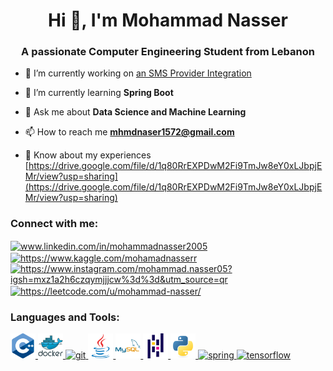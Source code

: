 <h1 align="center">Hi 👋, I'm Mohammad Nasser</h1>
<h3 align="center">A passionate Computer Engineering Student from Lebanon</h3>

- 🔭 I’m currently working on [an SMS Provider Integration](https://github.com/MohamadNasser1572/NasserProvider)

- 🌱 I’m currently learning **Spring Boot**

- 💬 Ask me about **Data Science and Machine Learning**

- 📫 How to reach me **mhmdnaser1572@gmail.com**

- 📄 Know about my experiences [https://drive.google.com/file/d/1q80RrEXPDwM2Fi9TmJw8eY0xLJbpjEMr/view?usp=sharing](https://drive.google.com/file/d/1q80RrEXPDwM2Fi9TmJw8eY0xLJbpjEMr/view?usp=sharing)

<h3 align="left">Connect with me:</h3>
<p align="left">
<a href="https://linkedin.com/in/www.linkedin.com/in/mohammadnasser2005" target="blank"><img align="center" src="https://raw.githubusercontent.com/rahuldkjain/github-profile-readme-generator/master/src/images/icons/Social/linked-in-alt.svg" alt="www.linkedin.com/in/mohammadnasser2005" height="30" width="40" /></a>
<a href="https://kaggle.com/https://www.kaggle.com/mohamadnasserr" target="blank"><img align="center" src="https://raw.githubusercontent.com/rahuldkjain/github-profile-readme-generator/master/src/images/icons/Social/kaggle.svg" alt="https://www.kaggle.com/mohamadnasserr" height="30" width="40" /></a>
<a href="https://instagram.com/https://www.instagram.com/mohammad.nasser05?igsh=mxz1a2h6czqymjjjcw%3d%3d&utm_source=qr" target="blank"><img align="center" src="https://raw.githubusercontent.com/rahuldkjain/github-profile-readme-generator/master/src/images/icons/Social/instagram.svg" alt="https://www.instagram.com/mohammad.nasser05?igsh=mxz1a2h6czqymjjjcw%3d%3d&utm_source=qr" height="30" width="40" /></a>
<a href="https://www.leetcode.com/https://leetcode.com/u/mohammad-nasser/" target="blank"><img align="center" src="https://raw.githubusercontent.com/rahuldkjain/github-profile-readme-generator/master/src/images/icons/Social/leet-code.svg" alt="https://leetcode.com/u/mohammad-nasser/" height="30" width="40" /></a>
</p>

<h3 align="left">Languages and Tools:</h3>
<p align="left"> <a href="https://www.w3schools.com/cpp/" target="_blank" rel="noreferrer"> <img src="https://raw.githubusercontent.com/devicons/devicon/master/icons/cplusplus/cplusplus-original.svg" alt="cplusplus" width="40" height="40"/> </a> <a href="https://www.docker.com/" target="_blank" rel="noreferrer"> <img src="https://raw.githubusercontent.com/devicons/devicon/master/icons/docker/docker-original-wordmark.svg" alt="docker" width="40" height="40"/> </a> <a href="https://git-scm.com/" target="_blank" rel="noreferrer"> <img src="https://www.vectorlogo.zone/logos/git-scm/git-scm-icon.svg" alt="git" width="40" height="40"/> </a> <a href="https://www.java.com" target="_blank" rel="noreferrer"> <img src="https://raw.githubusercontent.com/devicons/devicon/master/icons/java/java-original.svg" alt="java" width="40" height="40"/> </a> <a href="https://www.mysql.com/" target="_blank" rel="noreferrer"> <img src="https://raw.githubusercontent.com/devicons/devicon/master/icons/mysql/mysql-original-wordmark.svg" alt="mysql" width="40" height="40"/> </a> <a href="https://pandas.pydata.org/" target="_blank" rel="noreferrer"> <img src="https://raw.githubusercontent.com/devicons/devicon/2ae2a900d2f041da66e950e4d48052658d850630/icons/pandas/pandas-original.svg" alt="pandas" width="40" height="40"/> </a> <a href="https://www.python.org" target="_blank" rel="noreferrer"> <img src="https://raw.githubusercontent.com/devicons/devicon/master/icons/python/python-original.svg" alt="python" width="40" height="40"/> </a> <a href="https://spring.io/" target="_blank" rel="noreferrer"> <img src="https://www.vectorlogo.zone/logos/springio/springio-icon.svg" alt="spring" width="40" height="40"/> </a> <a href="https://www.tensorflow.org" target="_blank" rel="noreferrer"> <img src="https://www.vectorlogo.zone/logos/tensorflow/tensorflow-icon.svg" alt="tensorflow" width="40" height="40"/> </a> </p>
